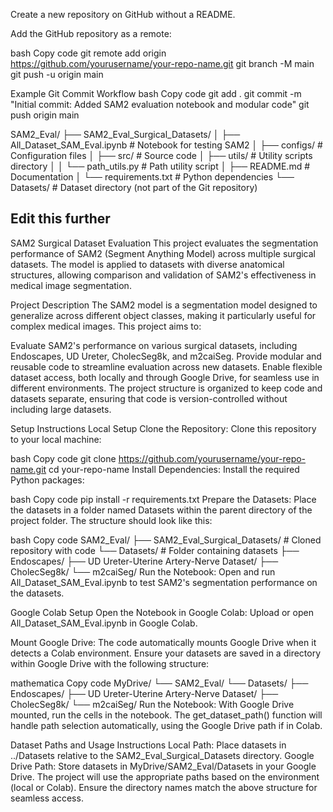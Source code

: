 Create a new repository on GitHub without a README.

Add the GitHub repository as a remote:

bash
Copy code
git remote add origin https://github.com/yourusername/your-repo-name.git
git branch -M main
git push -u origin main

Example Git Commit Workflow
bash
Copy code
git add .
git commit -m "Initial commit: Added SAM2 evaluation notebook and modular code"
git push origin main


SAM2_Eval/
├── SAM2_Eval_Surgical_Datasets/
│   ├── All_Dataset_SAM_Eval.ipynb       # Notebook for testing SAM2
│   ├── configs/                         # Configuration files
│   ├── src/                             # Source code
│   ├── utils/                           # Utility scripts directory
│   │   └── path_utils.py                # Path utility script
│   ├── README.md                        # Documentation
│   └── requirements.txt                 # Python dependencies
└── Datasets/                            # Dataset directory (not part of the Git repository)




## Edit this further
SAM2 Surgical Dataset Evaluation
This project evaluates the segmentation performance of SAM2 (Segment Anything Model) across multiple surgical datasets. The model is applied to datasets with diverse anatomical structures, allowing comparison and validation of SAM2's effectiveness in medical image segmentation.

Project Description
The SAM2 model is a segmentation model designed to generalize across different object classes, making it particularly useful for complex medical images. This project aims to:

Evaluate SAM2's performance on various surgical datasets, including Endoscapes, UD Ureter, CholecSeg8k, and m2caiSeg.
Provide modular and reusable code to streamline evaluation across new datasets.
Enable flexible dataset access, both locally and through Google Drive, for seamless use in different environments.
The project structure is organized to keep code and datasets separate, ensuring that code is version-controlled without including large datasets.

Setup Instructions
Local Setup
Clone the Repository: Clone this repository to your local machine:

bash
Copy code
git clone https://github.com/yourusername/your-repo-name.git
cd your-repo-name
Install Dependencies: Install the required Python packages:

bash
Copy code
pip install -r requirements.txt
Prepare the Datasets: Place the datasets in a folder named Datasets within the parent directory of the project folder. The structure should look like this:

bash
Copy code
SAM2_Eval/
├── SAM2_Eval_Surgical_Datasets/     # Cloned repository with code
└── Datasets/                        # Folder containing datasets
    ├── Endoscapes/
    ├── UD Ureter-Uterine Artery-Nerve Dataset/
    ├── CholecSeg8k/
    └── m2caiSeg/
Run the Notebook: Open and run All_Dataset_SAM_Eval.ipynb to test SAM2's segmentation performance on the datasets.

Google Colab Setup
Open the Notebook in Google Colab: Upload or open All_Dataset_SAM_Eval.ipynb in Google Colab.

Mount Google Drive: The code automatically mounts Google Drive when it detects a Colab environment. Ensure your datasets are saved in a directory within Google Drive with the following structure:

mathematica
Copy code
MyDrive/
└── SAM2_Eval/
    └── Datasets/
        ├── Endoscapes/
        ├── UD Ureter-Uterine Artery-Nerve Dataset/
        ├── CholecSeg8k/
        └── m2caiSeg/
Run the Notebook: With Google Drive mounted, run the cells in the notebook. The get_dataset_path() function will handle path selection automatically, using the Google Drive path if in Colab.

Dataset Paths and Usage Instructions
Local Path: Place datasets in ../Datasets relative to the SAM2_Eval_Surgical_Datasets directory.
Google Drive Path: Store datasets in MyDrive/SAM2_Eval/Datasets in your Google Drive.
The project will use the appropriate paths based on the environment (local or Colab). Ensure the directory names match the above structure for seamless access.